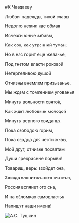 #К Чаадаеву

Любви, надежды, тихой славы

Недолго нежил нас обман

Исчезли юные забавы,

Как сон, как утренний туман;

Но в нас горит еще желанье,

Под гнетом власти роковой

Нетерпеливою душой

Отчизны внемлем призыванье.

Мы ждем с томлением упованья

Минуты вольности святой,

Как ждет любовник молодой

Минуты верного свиданья.

Пока свободою горим,

Пока сердца для чести живы,

Мой друг, отчизне посвятим

Души прекрасные порывы!

Товарищ, верь: взойдет она,

Звезда пленительного счастья,

Россия вспянет ото сна,

И на обломках самовластья

Напишут наши имена!

![А.С. Пушкин](https://www.culture.ru/_next/image?url=https%3A%2F%2Fcdn.culture.ru%2Fimages%2Fafef3ba1-c201-5177-826c-0b45ba6ffbf1%2Fw_100%2Ch_100%2Cc_fill%2Cg_attention%2Forest-kiprenskii-portret-aleksandra-pushkina-fragment-1827-gosudarstvennaya-tretyakovskaya-galereya-moskva-jpg&w=128&q=75)
